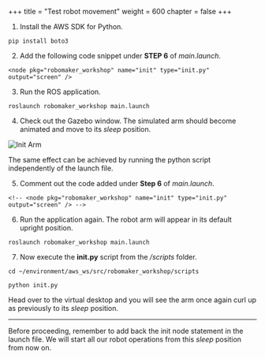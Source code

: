 +++
title = "Test robot movement"
weight = 600
chapter = false
+++

1. Install the AWS SDK for Python.

```
pip install boto3
```

2. Add the following code snippet under **STEP 6** of _main.launch_.

```
<node pkg="robomaker_workshop" name="init" type="init.py" output="screen" />
```

3. Run the ROS application.

```
roslaunch robomaker_workshop main.launch
```

4. Check out the Gazebo window. The simulated arm should become animated and move to its _sleep_ position.

![Init Arm](/init-arm.gif?classes=border)

The same effect can be achieved by running the python script independently of the launch file.

5. Comment out the code added under **Step 6** of _main.launch_.

```
<!-- <node pkg="robomaker_workshop" name="init" type="init.py" output="screen" /> -->
```

6. Run the application again. The robot arm will appear in its default upright position.

```
roslaunch robomaker_workshop main.launch
```

7. Now execute the **init.py** script from the _/scripts_ folder.

```
cd ~/environment/aws_ws/src/robomaker_workshop/scripts

python init.py
```

Head over to the virtual desktop and you will see the arm once again curl up as previously to its _sleep_ position.

---

Before proceeding, remember to add back the init node statement in the launch file. We will start all our robot operations from this _sleep_ position from now on.
